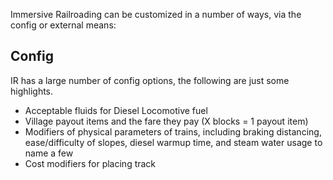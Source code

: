 Immersive Railroading can be customized in a number of ways, via the config or external means:

## Config
IR has a large number of config options, the following are just some highlights.
* Acceptable fluids for Diesel Locomotive fuel
* Village payout items and the fare they pay (X blocks = 1 payout item)
* Modifiers of physical parameters of trains, including braking distancing, ease/difficulty of slopes, diesel warmup time, and steam water usage to name a few
* Cost modifiers for placing track